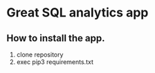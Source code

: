 # Great SQL analytics app

## How to install the app.
1. clone repository
2. exec pip3 requirements.txt